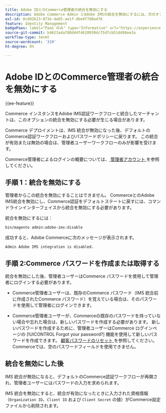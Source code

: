 ```yaml
---
title: Adobe IDとのCommerce管理者の統合を無効にする
description: Adobe Commerce Admin とAdobe IMSの統合を無効にするには、次のオプションの手順に従います。
exl-id: 0cd02b23-873e-4e65-ae1f-dbe4f7d0a476
feature: Identity Management
badgePaas: label="PaaS のみ" type="Informative" url="https://experienceleague.adobe.com/en/docs/commerce/user-guides/product-solutions" tooltip="Adobe Commerce on Cloud プロジェクト（Adobeが管理する PaaS インフラストラクチャ）およびオンプレミスプロジェクトにのみ適用されます。"
source-git-commit: b4623ada788d44f4628930dcf5dfcb51dd88ee3a
workflow-type: tm+mt
source-wordcount: '319'
ht-degree: 0%

---
```


# Adobe IDとのCommerce管理者の統合を無効にする

{{ee-feature}}

Commerce インスタンスをAdobe IMS認証ワークフローと統合したマーチャントは、このオプションの統合を無効にする必要が生じる場合があります。

Commerce デプロイメントは、IMS 統合が無効になった後、デフォルトのCommerce認証ワークフローおよびパスワードポリシーに戻ります。 この統合が有効または無効の場合は、管理者ユーザーワークフローのみが影響を受けます。

Commerce管理者によるログインの概要については、[ 管理者アカウント ](https://experienceleague.adobe.com/docs/commerce-admin/start/admin/admin-signin.html) を参照してください。

## 手順 1：統合を無効にする

管理者からこの統合を無効にすることはできません。 CommerceとのAdobe IMS統合を無効にし、Commerce認証をデフォルトステートに戻すには、コマンドラインインターフェイスから統合を無効にする必要があります。

統合を無効にするには：

```bash
bin/magento admin:adobe-ims:disable
```

成功すると、Adobe Commerceに次のメッセージが表示されます。

```
Admin Adobe IMS integration is disabled.
```

## 手順 2:Commerce パスワードを作成または取得する

統合を無効にした後、管理者ユーザーはCommerce パスワードを使用して管理者にログインする必要があります。

* Commerce管理者ユーザーは、既存のCommerce パスワード（IMS 統合前に作成されたCommerce パスワード）を覚えている場合は、そのパスワードを使用して管理者にログインできます。

* Commerce管理者ユーザーが、Commerceの既存のパスワードを持っていない場合や忘れた場合は、新しいパスワードを作成する必要があります。 新しいパスワードを作成するために、管理者ユーザーはCommerce ログインページの [!UICONTROL Forgot your password?] 機能を使用して新しいパスワードを作成できます。 [ 顧客パスワードのリセット ](https://experienceleague.adobe.com/docs/commerce-admin/customers/customer-accounts/configure/password-reset.html) を参照してください。 Commerceでは、空のパスワードフィールドを使用できません。

## 統合を無効にした後

IMS 統合が無効になると、デフォルトのCommerce認証ワークフローが再開され、管理者ユーザーにはパスワードの入力を求められます。

IMS 統合を無効にすると、統合が有効になったときに入力された資格情報（`Organization ID`、`Client ID` および `Client Secret` の値）がCommerce設定ファイルから削除されます。
